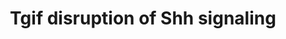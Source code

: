 ---
annotations:
- id: PW:0000321
  parent: signaling pathway
  type: Pathway Ontology
  value: altered Hedgehog signaling pathway
- id: DOID:630
  parent: genetic disease
  type: Disease Ontology
  value: genetic disease
- id: PW:0000003
  parent: signaling pathway
  type: Pathway Ontology
  value: signaling pathway
- id: CL:0007001
  parent: skeletogenic cell
  type: Cell Type Ontology
  value: skeletogenic cell
authors:
- AAR&Co
- Egonw
- AlexanderPico
- DeSl
- Eweitz
description: Mutations in the Sonic Hedgehog (SHH) gene result in HPE in humans and
  mice, and the Shh pathway is targeted by other mutations that cause holoprosencephaly
  (HPE). HPE is a severe human genetic disease affecting craniofacial development
  of children.  The TGIF1 gene maps to the HPE4, and the heterozygous loss of the
  TGIF1 mutations are associated with HPE, however mouse models have yet to explain
  how the inhibition of TGIF causes the genetic disease Holoprosencephaly.  Using
  a conditional Tgif1 allele, Taniguchi, et al. showed that mouse embryos lacking
  both Tgif1 and the related Tgif2 have HPE-like phenotypes reminiscent of Shh null
  embryos.
last-edited: 2021-05-22
organisms:
- Homo sapiens
redirect_from:
- /index.php/Pathway:WP3674
- /instance/WP3674
revision: null
schema-jsonld:
- '@context': https://schema.org/
  '@id': https://wikipathways.github.io/pathways/WP3674.html
  '@type': Dataset
  creator:
    '@type': Organization
    name: WikiPathways
  description: Mutations in the Sonic Hedgehog (SHH) gene result in HPE in humans
    and mice, and the Shh pathway is targeted by other mutations that cause holoprosencephaly
    (HPE). HPE is a severe human genetic disease affecting craniofacial development
    of children.  The TGIF1 gene maps to the HPE4, and the heterozygous loss of the
    TGIF1 mutations are associated with HPE, however mouse models have yet to explain
    how the inhibition of TGIF causes the genetic disease Holoprosencephaly.  Using
    a conditional Tgif1 allele, Taniguchi, et al. showed that mouse embryos lacking
    both Tgif1 and the related Tgif2 have HPE-like phenotypes reminiscent of Shh null
    embryos.
  keywords:
  - FGF8
  - FOXG1
  - GLI3
  - NKX2-1
  - NODAL
  - SHH
  - SMAD2
  - TGIF1
  - TGIF2
  license: CC0
  name: Tgif disruption of Shh signaling
seo: CreativeWork
title: Tgif disruption of Shh signaling
wpid: WP3674
---